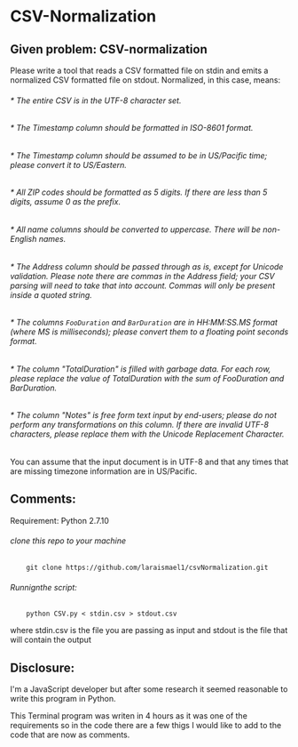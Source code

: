 # CSV-Normalization


## Given problem: CSV-normalization
Please write a tool that reads a CSV formatted file on stdin and emits a normalized CSV formatted file on stdout. Normalized, in this case, means:

###### * The entire CSV is in the UTF-8 character set.
###### * The Timestamp column should be formatted in ISO-8601 format.
###### * The Timestamp column should be assumed to be in US/Pacific time; please convert it to US/Eastern.
###### * All ZIP codes should be formatted as 5 digits. If there are less than 5 digits, assume 0 as the prefix.
###### * All name columns should be converted to uppercase. There will be non-English names.
###### * The Address column should be passed through as is, except for Unicode validation. Please note there are commas in the Address field; your CSV parsing will need to take that into account. Commas will only be present inside a quoted string.
###### * The columns `FooDuration` and `BarDuration` are in HH:MM:SS.MS format (where MS is milliseconds); please convert them to a floating point seconds format.
###### * The column "TotalDuration" is filled with garbage data. For each row, please replace the value of TotalDuration with the sum of FooDuration and BarDuration.
###### * The column "Notes" is free form text input by end-users; please do not perform any transformations on this column. If there are invalid UTF-8 characters, please replace them with the Unicode Replacement Character.


You can assume that the input document is in UTF-8 and that any times that are missing timezone information are in US/Pacific.

## Comments:

 Requirement:
Python 2.7.10


###### clone this repo to your machine
```
	git clone https://github.com/laraismael1/csvNormalization.git
```
###### Runnignthe script:

```
	python CSV.py < stdin.csv > stdout.csv
```

where stdin.csv is the file you are passing as input and stdout is the file that will contain the output



## Disclosure:

I'm a JavaScript developer but after some research it seemed reasonable to write this program in Python.

This Terminal program was writen in 4 hours as it was one of the requirements so in the code there are a few thigs I would like to add to the code that are now as comments.

